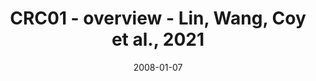 ---
title: CRC01 - overview - Lin, Wang, Coy et al., 2021
image: https://labsyspharm.github.io/HTA-CRCATLAS-1/images/thumbnail-crc01-overview.jpg
date: '2008-01-07'
minerva_link: https://labsyspharm.github.io/HTA-CRCATLAS-1/minerva/crc01-overview.html
info_link: null
show_page_link: false
tag: overview
---